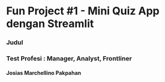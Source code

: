 # Fun Project #1 - Mini Quiz App dengan Streamlit

### Judul 
### Test Profesi : Manager, Analyst, Frontliner
#### Josias Marchellino Pakpahan
